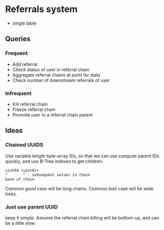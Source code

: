 # Referrals system
- single table


## Queries

### Frequent
- Add referral
- Check status of user in referral chain
- Aggregate referral chains at point for stats
- Check number of downstream referrals of user

### Infrequent
- Kill referral chain
- Freeze referral chain
- Promote user to a referral chain parent

## Ideas

### Chained UUIDS
Use variable length byte-array IDs, so that we can use compute parent IDs quickly, and use B-Tree indexes to get children.
```
uint64 (uint8)+
^       ^ - subsequent values in chain
base of chain
```

Common *good* case will be long chains.
Common *bad* case will be wide trees.


### Just use parent UUID
keep it simple. Assume the referral chain killing will be bottom-up, and can be a little slow.

